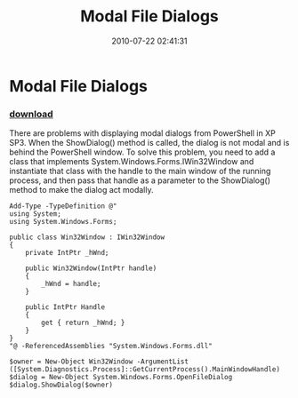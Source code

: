 ﻿---
pid:            2002
poster:         George Howarth
title:          Modal File Dialogs
date:           2010-07-22 02:41:31
format:         posh
parent:         0
parent:         0

---

# Modal File Dialogs

### [download](2002.ps1)

There are problems with displaying modal dialogs from PowerShell in XP SP3. When the ShowDialog() method is called, the dialog is not modal and is behind the PowerShell window. To solve this problem, you need to add a class that implements System.Windows.Forms.IWin32Window and instantiate that class with the handle to the main window of the running process, and then pass that handle as a parameter to the ShowDialog() method to make the dialog act modally.

```posh
Add-Type -TypeDefinition @"
using System;
using System.Windows.Forms;

public class Win32Window : IWin32Window
{
    private IntPtr _hWnd;
    
    public Win32Window(IntPtr handle)
    {
        _hWnd = handle;
    }

    public IntPtr Handle
    {
        get { return _hWnd; }
    }
}
"@ -ReferencedAssemblies "System.Windows.Forms.dll"

$owner = New-Object Win32Window -ArgumentList ([System.Diagnostics.Process]::GetCurrentProcess().MainWindowHandle)
$dialog = New-Object System.Windows.Forms.OpenFileDialog
$dialog.ShowDialog($owner)
```
